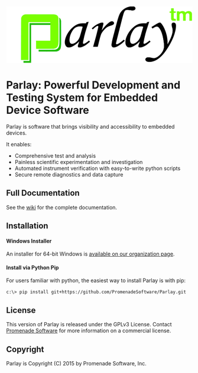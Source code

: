 ![Parlay Logo](parlay/ui/images/logo.png)

# Parlay: Powerful Development and Testing System for Embedded Device Software

Parlay is software that brings visibility and accessibility to embedded devices. 

It enables:
* Comprehensive test and analysis
* Painless scientific experimentation and investigation
* Automated instrument verification with easy-to-write python scripts
* Secure remote diagnostics and data capture


## Full Documentation

See the [wiki](https://github.com/PromenadeSoftware/Parlay/wiki) for the complete documentation. 


## Installation

#### Windows Installer

An installer for 64-bit Windows is [available on our organization page](http://promenadesoftware.github.io).

#### Install via Python Pip

For users familiar with python, the easiest way to install Parlay is with pip:
```
c:\> pip install git+https://github.com/PromenadeSoftware/Parlay.git
```

## License

This version of Parlay is released under the GPLv3 License. Contact [Promenade Software](http://promenadesoftware.com) for more information on a commercial license. 

## Copyright

Parlay is Copyright (C) 2015 by Promenade Software, Inc.
